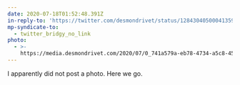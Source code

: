 ```yaml
---
date: 2020-07-18T01:52:48.391Z
in-reply-to: 'https://twitter.com/desmondrivet/status/1284304050004135937?s=19'
mp-syndicate-to:
  - twitter_bridgy_no_link
photo:
  - >-
    https://media.desmondrivet.com/2020/07/0_741a579a-eb78-4734-a5c8-45037d20e692.jpg
---
```


I apparently did not post a photo. Here we go.
